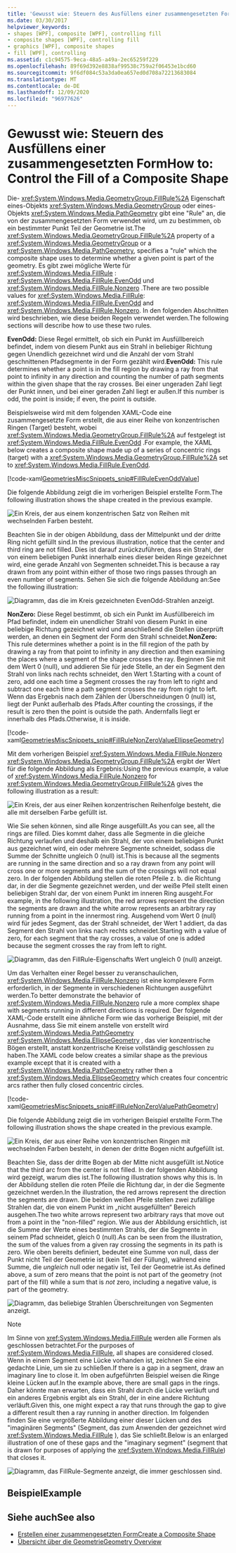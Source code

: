 ```yaml
---
title: 'Gewusst wie: Steuern des Ausfüllens einer zusammengesetzten Form'
ms.date: 03/30/2017
helpviewer_keywords:
- shapes [WPF], composite [WPF], controlling fill
- composite shapes [WPF], controlling fill
- graphics [WPF], composite shapes
- fill [WPF], controlling
ms.assetid: c1c94575-9eca-48a5-a49a-2ec65259f229
ms.openlocfilehash: 89f69d392e8838af99538c759a2f06453e1bcd60
ms.sourcegitcommit: 9f6df084c53a3da0ea657ed0d708a72213683084
ms.translationtype: MT
ms.contentlocale: de-DE
ms.lasthandoff: 12/09/2020
ms.locfileid: "96977626"
---
```

# <a name="how-to-control-the-fill-of-a-composite-shape"></a><span data-ttu-id="3b1d6-102">Gewusst wie: Steuern des Ausfüllens einer zusammengesetzten Form</span><span class="sxs-lookup"><span data-stu-id="3b1d6-102">How to: Control the Fill of a Composite Shape</span></span>

<span data-ttu-id="3b1d6-103">Die- <xref:System.Windows.Media.GeometryGroup.FillRule%2A> Eigenschaft eines-Objekts <xref:System.Windows.Media.GeometryGroup> oder eines-Objekts <xref:System.Windows.Media.PathGeometry> gibt eine "Rule" an, die von der zusammengesetzten Form verwendet wird, um zu bestimmen, ob ein bestimmter Punkt Teil der Geometrie ist.</span><span class="sxs-lookup"><span data-stu-id="3b1d6-103">The <xref:System.Windows.Media.GeometryGroup.FillRule%2A> property of a <xref:System.Windows.Media.GeometryGroup> or a <xref:System.Windows.Media.PathGeometry>, specifies a "rule" which the composite shape uses to determine whether a given point is part of the geometry.</span></span> <span data-ttu-id="3b1d6-104">Es gibt zwei mögliche Werte für <xref:System.Windows.Media.FillRule> : <xref:System.Windows.Media.FillRule.EvenOdd> und <xref:System.Windows.Media.FillRule.Nonzero> .</span><span class="sxs-lookup"><span data-stu-id="3b1d6-104">There are two possible values for <xref:System.Windows.Media.FillRule>: <xref:System.Windows.Media.FillRule.EvenOdd> and <xref:System.Windows.Media.FillRule.Nonzero>.</span></span> <span data-ttu-id="3b1d6-105">In den folgenden Abschnitten wird beschrieben, wie diese beiden Regeln verwendet werden.</span><span class="sxs-lookup"><span data-stu-id="3b1d6-105">The following sections will describe how to use these two rules.</span></span>

<span data-ttu-id="3b1d6-106">**EvenOdd:** Diese Regel ermittelt, ob sich ein Punkt im Ausfüllbereich befindet, indem von diesem Punkt aus ein Strahl in beliebiger Richtung gegen Unendlich gezeichnet wird und die Anzahl der vom Strahl geschnittenen Pfadsegmente in der Form gezählt wird.</span><span class="sxs-lookup"><span data-stu-id="3b1d6-106">**EvenOdd:** This rule determines whether a point is in the fill region by drawing a ray from that point to infinity in any direction and counting the number of path segments within the given shape that the ray crosses.</span></span> <span data-ttu-id="3b1d6-107">Bei einer ungeraden Zahl liegt der Punkt innen, und bei einer geraden Zahl liegt er außen.</span><span class="sxs-lookup"><span data-stu-id="3b1d6-107">If this number is odd, the point is inside; if even, the point is outside.</span></span>

<span data-ttu-id="3b1d6-108">Beispielsweise wird mit dem folgenden XAML-Code eine zusammengesetzte Form erstellt, die aus einer Reihe von konzentrischen Ringen (Target) besteht, wobei <xref:System.Windows.Media.GeometryGroup.FillRule%2A> auf festgelegt ist <xref:System.Windows.Media.FillRule.EvenOdd> .</span><span class="sxs-lookup"><span data-stu-id="3b1d6-108">For example, the XAML below creates a composite shape made up of a series of concentric rings (target) with a <xref:System.Windows.Media.GeometryGroup.FillRule%2A> set to <xref:System.Windows.Media.FillRule.EvenOdd>.</span></span>

[!code-xaml[GeometriesMiscSnippets_snip#FillRuleEvenOddValue](~/samples/snippets/xaml/VS_Snippets_Wpf/GeometriesMiscSnippets_snip/XAML/FillRuleExample.xaml#fillruleevenoddvalue)]

<span data-ttu-id="3b1d6-109">Die folgende Abbildung zeigt die im vorherigen Beispiel erstellte Form.</span><span class="sxs-lookup"><span data-stu-id="3b1d6-109">The following illustration shows the shape created in the previous example.</span></span>

![Ein Kreis, der aus einem konzentrischen Satz von Reihen mit wechselnden Farben besteht.](./media/how-to-control-the-fill-of-a-composite-shape/fillrule-evenodd-property.png)

<span data-ttu-id="3b1d6-111">Beachten Sie in der obigen Abbildung, dass der Mittelpunkt und der dritte Ring nicht gefüllt sind.</span><span class="sxs-lookup"><span data-stu-id="3b1d6-111">In the previous illustration, notice that the center and third ring are not filled.</span></span> <span data-ttu-id="3b1d6-112">Dies ist darauf zurückzuführen, dass ein Strahl, der von einem beliebigen Punkt innerhalb eines dieser beiden Ringe gezeichnet wird, eine gerade Anzahl von Segmenten schneidet.</span><span class="sxs-lookup"><span data-stu-id="3b1d6-112">This is because a ray drawn from any point within either of those two rings passes through an even number of segments.</span></span> <span data-ttu-id="3b1d6-113">Sehen Sie sich die folgende Abbildung an:</span><span class="sxs-lookup"><span data-stu-id="3b1d6-113">See the following illustration:</span></span>

![Diagramm, das die im Kreis gezeichneten EvenOdd-Strahlen anzeigt.](./media/how-to-control-the-fill-of-a-composite-shape/fillrule-evenodd-rays.png)

<span data-ttu-id="3b1d6-115">**NonZero:** Diese Regel bestimmt, ob sich ein Punkt im Ausfüllbereich im Pfad befindet, indem ein unendlicher Strahl von diesem Punkt in eine beliebige Richtung gezeichnet wird und anschließend die Stellen überprüft werden, an denen ein Segment der Form den Strahl schneidet.</span><span class="sxs-lookup"><span data-stu-id="3b1d6-115">**NonZero:** This rule determines whether a point is in the fill region of the path by drawing a ray from that point to infinity in any direction and then examining the places where a segment of the shape crosses the ray.</span></span> <span data-ttu-id="3b1d6-116">Beginnen Sie mit dem Wert 0 (null), und addieren Sie für jede Stelle, an der ein Segment den Strahl von links nach rechts schneidet, den Wert 1.</span><span class="sxs-lookup"><span data-stu-id="3b1d6-116">Starting with a count of zero, add one each time a Segment crosses the ray from left to right and subtract one each time a path segment crosses the ray from right to left.</span></span> <span data-ttu-id="3b1d6-117">Wenn das Ergebnis nach dem Zählen der Überschneidungen 0 (null) ist, liegt der Punkt außerhalb des Pfads.</span><span class="sxs-lookup"><span data-stu-id="3b1d6-117">After counting the crossings, if the result is zero then the point is outside the path.</span></span> <span data-ttu-id="3b1d6-118">Andernfalls liegt er innerhalb des Pfads.</span><span class="sxs-lookup"><span data-stu-id="3b1d6-118">Otherwise, it is inside.</span></span>

[!code-xaml[GeometriesMiscSnippets_snip#FillRuleNonZeroValueEllipseGeometry](~/samples/snippets/xaml/VS_Snippets_Wpf/GeometriesMiscSnippets_snip/XAML/FillRuleExample.xaml#fillrulenonzerovalueellipsegeometry)]

<span data-ttu-id="3b1d6-119">Mit dem vorherigen Beispiel <xref:System.Windows.Media.FillRule.Nonzero> <xref:System.Windows.Media.GeometryGroup.FillRule%2A> ergibt der Wert für die folgende Abbildung als Ergebnis:</span><span class="sxs-lookup"><span data-stu-id="3b1d6-119">Using the previous example, a value of <xref:System.Windows.Media.FillRule.Nonzero> for <xref:System.Windows.Media.GeometryGroup.FillRule%2A> gives the following illustration as a result:</span></span>

![Ein Kreis, der aus einer Reihen konzentrischen Reihenfolge besteht, die alle mit derselben Farbe gefüllt ist.](./media/how-to-control-the-fill-of-a-composite-shape/fillrule-value-nonzero.png)

<span data-ttu-id="3b1d6-121">Wie Sie sehen können, sind alle Ringe ausgefüllt.</span><span class="sxs-lookup"><span data-stu-id="3b1d6-121">As you can see, all the rings are filled.</span></span> <span data-ttu-id="3b1d6-122">Dies kommt daher, dass alle Segmente in die gleiche Richtung verlaufen und deshalb ein Strahl, der von einem beliebigen Punkt aus gezeichnet wird, ein oder mehrere Segmente schneidet, sodass die Summe der Schnitte ungleich 0 (null) ist.</span><span class="sxs-lookup"><span data-stu-id="3b1d6-122">This is because all the segments are running in the same direction and so a ray drawn from any point will cross one or more segments and the sum of the crossings will not equal zero.</span></span> <span data-ttu-id="3b1d6-123">In der folgenden Abbildung stellen die roten Pfeile z. b. die Richtung dar, in der die Segmente gezeichnet werden, und der weiße Pfeil stellt einen beliebigen Strahl dar, der von einem Punkt im inneren Ring ausgeht.</span><span class="sxs-lookup"><span data-stu-id="3b1d6-123">For example, in the following illustration, the red arrows represent the direction the segments are drawn and the white arrow represents an arbitrary ray running from a point in the innermost ring.</span></span> <span data-ttu-id="3b1d6-124">Ausgehend vom Wert 0 (null) wird für jedes Segment, das der Strahl schneidet, der Wert 1 addiert, da das Segment den Strahl von links nach rechts schneidet.</span><span class="sxs-lookup"><span data-stu-id="3b1d6-124">Starting with a value of zero, for each segment that the ray crosses, a value of one is added because the segment crosses the ray from left to right.</span></span>

![Diagramm, das den FillRule-Eigenschafts Wert ungleich 0 (null) anzeigt.](./media/how-to-control-the-fill-of-a-composite-shape/fillrule-value-equal-nonzero.png)

<span data-ttu-id="3b1d6-126">Um das Verhalten einer Regel besser zu veranschaulichen, <xref:System.Windows.Media.FillRule.Nonzero> ist eine komplexere Form erforderlich, in der Segmente in verschiedenen Richtungen ausgeführt werden.</span><span class="sxs-lookup"><span data-stu-id="3b1d6-126">To better demonstrate the behavior of <xref:System.Windows.Media.FillRule.Nonzero> rule a more complex shape with segments running in different directions is required.</span></span> <span data-ttu-id="3b1d6-127">Der folgende XAML-Code erstellt eine ähnliche Form wie das vorherige Beispiel, mit der Ausnahme, dass Sie mit einem anstelle von erstellt wird <xref:System.Windows.Media.PathGeometry> <xref:System.Windows.Media.EllipseGeometry> , das vier konzentrische Bögen erstellt, anstatt konzentrische Kreise vollständig geschlossen zu haben.</span><span class="sxs-lookup"><span data-stu-id="3b1d6-127">The XAML code below creates a similar shape as the previous example except that it is created with a <xref:System.Windows.Media.PathGeometry> rather then a <xref:System.Windows.Media.EllipseGeometry> which creates four concentric arcs rather then fully closed concentric circles.</span></span>

[!code-xaml[GeometriesMiscSnippets_snip#FillRuleNonZeroValuePathGeometry](~/samples/snippets/xaml/VS_Snippets_Wpf/GeometriesMiscSnippets_snip/XAML/FillRuleExample.xaml#fillrulenonzerovaluepathgeometry)]

<span data-ttu-id="3b1d6-128">Die folgende Abbildung zeigt die im vorherigen Beispiel erstellte Form.</span><span class="sxs-lookup"><span data-stu-id="3b1d6-128">The following illustration shows the shape created in the previous example.</span></span>

![Ein Kreis, der aus einer Reihe von konzentrischen Ringen mit wechselnden Farben besteht, in denen der dritte Bogen nicht aufgefüllt ist.](./media/how-to-control-the-fill-of-a-composite-shape/pathgeometry-concentric-arcs.png)

<span data-ttu-id="3b1d6-130">Beachten Sie, dass der dritte Bogen ab der Mitte nicht ausgefüllt ist.</span><span class="sxs-lookup"><span data-stu-id="3b1d6-130">Notice that the third arc from the center is not filled.</span></span> <span data-ttu-id="3b1d6-131">In der folgenden Abbildung wird gezeigt, warum dies ist.</span><span class="sxs-lookup"><span data-stu-id="3b1d6-131">The following illustration shows why this is.</span></span> <span data-ttu-id="3b1d6-132">In der Abbildung stellen die roten Pfeile die Richtung dar, in der die Segmente gezeichnet werden.</span><span class="sxs-lookup"><span data-stu-id="3b1d6-132">In the illustration, the red arrows represent the direction the segments are drawn.</span></span> <span data-ttu-id="3b1d6-133">Die beiden weißen Pfeile stellen zwei zufällige Strahlen dar, die von einem Punkt im „nicht ausgefüllten“ Bereich ausgehen.</span><span class="sxs-lookup"><span data-stu-id="3b1d6-133">The two white arrows represent two arbitrary rays that move out from a point in the "non-filled" region.</span></span> <span data-ttu-id="3b1d6-134">Wie aus der Abbildung ersichtlich, ist die Summe der Werte eines bestimmten Strahls, der die Segmente in seinem Pfad schneidet, gleich 0 (null).</span><span class="sxs-lookup"><span data-stu-id="3b1d6-134">As can be seen from the illustration, the sum of the values from a given ray crossing the segments in its path is zero.</span></span> <span data-ttu-id="3b1d6-135">Wie oben bereits definiert, bedeutet eine Summe von null, dass der Punkt nicht Teil der Geometrie ist (kein Teil der Füllung), während eine Summe, die *ungleich* null oder negativ ist, Teil der Geometrie ist.</span><span class="sxs-lookup"><span data-stu-id="3b1d6-135">As defined above, a sum of zero means that the point is not part of the geometry (not part of the fill) while a sum that is *not* zero, including a negative value, is part of the geometry.</span></span>

![Diagramm, das beliebige Strahlen Überschreitungen von Segmenten anzeigt.](./media/how-to-control-the-fill-of-a-composite-shape/arbitrary-ray-cross-segment.png)

> [!NOTE]
> <span data-ttu-id="3b1d6-137">Im Sinne von <xref:System.Windows.Media.FillRule> werden alle Formen als geschlossen betrachtet.</span><span class="sxs-lookup"><span data-stu-id="3b1d6-137">For the purposes of <xref:System.Windows.Media.FillRule>, all shapes are considered closed.</span></span> <span data-ttu-id="3b1d6-138">Wenn in einem Segment eine Lücke vorhanden ist, zeichnen Sie eine gedachte Linie, um sie zu schließen.</span><span class="sxs-lookup"><span data-stu-id="3b1d6-138">If there is a gap in a segment, draw an imaginary line to close it.</span></span> <span data-ttu-id="3b1d6-139">Im oben aufgeführten Beispiel weisen die Ringe kleine Lücken auf.</span><span class="sxs-lookup"><span data-stu-id="3b1d6-139">In the example above, there are small gaps in the rings.</span></span> <span data-ttu-id="3b1d6-140">Daher könnte man erwarten, dass ein Strahl durch die Lücke verläuft und ein anderes Ergebnis ergibt als ein Strahl, der in eine andere Richtung verläuft.</span><span class="sxs-lookup"><span data-stu-id="3b1d6-140">Given this, one might expect a ray that runs through the gap to give a different result then a ray running in another direction.</span></span> <span data-ttu-id="3b1d6-141">Im folgenden finden Sie eine vergrößerte Abbildung einer dieser Lücken und des "imaginären Segments" (Segment, das zum Anwenden der gezeichnet wird <xref:System.Windows.Media.FillRule> ), das Sie schließt.</span><span class="sxs-lookup"><span data-stu-id="3b1d6-141">Below is an enlarged illustration of one of these gaps and the "imaginary segment" (segment that is drawn for purposes of applying the <xref:System.Windows.Media.FillRule>) that closes it.</span></span>

![Diagramm, das FillRule-Segmente anzeigt, die immer geschlossen sind.](./media/how-to-control-the-fill-of-a-composite-shape/fillrule-closed-segments.png)

## <a name="example"></a><span data-ttu-id="3b1d6-143">Beispiel</span><span class="sxs-lookup"><span data-stu-id="3b1d6-143">Example</span></span>

## <a name="see-also"></a><span data-ttu-id="3b1d6-144">Siehe auch</span><span class="sxs-lookup"><span data-stu-id="3b1d6-144">See also</span></span>

- [<span data-ttu-id="3b1d6-145">Erstellen einer zusammengesetzten Form</span><span class="sxs-lookup"><span data-stu-id="3b1d6-145">Create a Composite Shape</span></span>](how-to-create-a-composite-shape.md)
- [<span data-ttu-id="3b1d6-146">Übersicht über die Geometrie</span><span class="sxs-lookup"><span data-stu-id="3b1d6-146">Geometry Overview</span></span>](geometry-overview.md)
